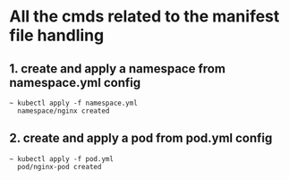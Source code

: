 # All the cmds related to the manifest file handling

## 1. create and apply a namespace from namespace.yml config
```
~ kubectl apply -f namespace.yml 
  namespace/nginx created
```

## 2. create and apply a pod from pod.yml config
```
~ kubectl apply -f pod.yml 
  pod/nginx-pod created
```

